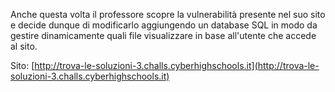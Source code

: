 Anche questa volta il professore scopre la vulnerabilità presente nel suo sito e decide dunque di modificarlo aggiungendo un database SQL in modo da gestire dinamicamente quali file visualizzare in base all'utente che accede al sito.

Sito: [http://trova-le-soluzioni-3.challs.cyberhighschools.it](http://trova-le-soluzioni-3.challs.cyberhighschools.it)

